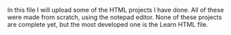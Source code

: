 In this file I will upload some of the HTML projects I have done.
All of these were made from scratch, using the notepad editor.
None of these projects are complete yet, but the most developed one is the Learn HTML file.
